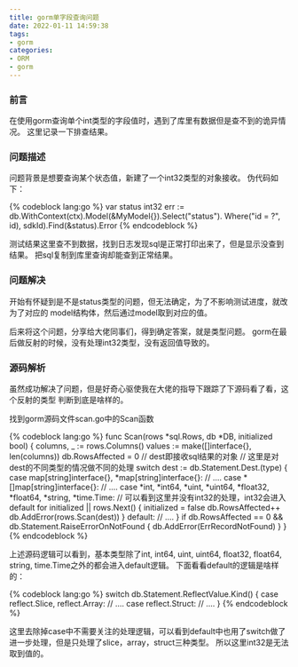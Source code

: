 ```yaml
---
title: gorm单字段查询问题
date: 2022-01-11 14:59:38
tags:
- gorm
categories:
- ORM
- gorm
---
```


### 前言

  在使用gorm查询单个int类型的字段值时，遇到了库里有数据但是查不到的诡异情况。
  这里记录一下排查结果。
<!-- more -->

### 问题描述

  问题背景是想要查询某个状态值，新建了一个int32类型的对象接收。
  伪代码如下：

{% codeblock lang:go %}
var status int32
err := db.WithContext(ctx).Model(&MyModel{}).Select("status").
          Where("id = ?", id), sdkId).Find(&status).Error
{% endcodeblock %}

  测试结果这里查不到数据，找到日志发现sql是正常打印出来了，但是显示没查到结果。
  把sql复制到库里查询却能查到正常结果。

### 问题解决

  开始有怀疑到是不是status类型的问题，但无法确定，为了不影响测试进度，就改为了对应的
  model结构体，然后通过model取到对应的值。

  后来将这个问题，分享给大佬同事们，得到确定答案，就是类型问题。
  gorm在最后做反射的时候，没有处理int32类型，没有返回值导致的。

### 源码解析

  虽然成功解决了问题，但是好奇心驱使我在大佬的指导下跟踪了下源码看了看，这个反射的类型
  判断到底是啥样的。

  找到gorm源码文件scan.go中的Scan函数

{% codeblock lang:go %}
func Scan(rows *sql.Rows, db *DB, initialized bool) {
  columns, _ := rows.Columns()
  values := make([]interface{}, len(columns))
  db.RowsAffected = 0
  // dest即接收sql结果的对象
  // 这里是对dest的不同类型的情况做不同的处理
  switch dest := db.Statement.Dest.(type) {
    case map[string]interface{}, *map[string]interface{}:
    // ....
    case *[]map[string]interface{}:
    // ....
    case *int, *int64, *uint, *uint64, *float32, *float64, *string, *time.Time:
    // 可以看到这里并没有int32的处理，int32会进入default
      for initialized || rows.Next() {
        initialized = false
        db.RowsAffected++
        db.AddError(rows.Scan(dest))
      }
  default:
  // ....
}
if db.RowsAffected == 0 && db.Statement.RaiseErrorOnNotFound {
  db.AddError(ErrRecordNotFound)
}
}
{% endcodeblock %}
  
  上述源码逻辑可以看到，基本类型除了int, int64, uint, uint64, float32, float64, string, time.Time之外的都会进入default逻辑。
  下面看看default的逻辑是啥样的：

{% codeblock lang:go %}
switch db.Statement.ReflectValue.Kind() {
case reflect.Slice, reflect.Array:
	// ....
case reflect.Struct:
	// ....
}
{% endcodeblock %}

  这里去除掉case中不需要关注的处理逻辑，可以看到default中也用了switch做了进一步处理，但是只处理了slice，array，struct三种类型。
  所以这里int32是无法取到值的。









